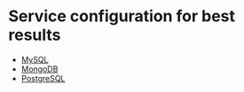 # Service configuration for best results

* [MySQL](index-services-mysql.md)
* [MongoDB](client-mongodb-ssl.md)
* [PostgreSQL](conf-postgres.md)

